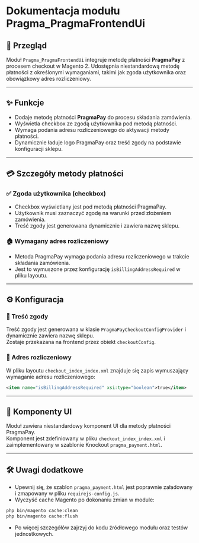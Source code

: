 # Dokumentacja modułu Pragma_PragmaFrontendUi

## 🧾 Przegląd

Moduł `Pragma_PragmaFrontendUi` integruje metodę płatności **PragmaPay** z procesem checkout w Magento 2. Udostępnia niestandardową metodę płatności z określonymi wymaganiami, takimi jak zgoda użytkownika oraz obowiązkowy adres rozliczeniowy.

---

## ✨ Funkcje

- Dodaje metodę płatności **PragmaPay** do procesu składania zamówienia.
- Wyświetla checkbox ze zgodą użytkownika pod metodą płatności.
- Wymaga podania adresu rozliczeniowego do aktywacji metody płatności.
- Dynamicznie ładuje logo PragmaPay oraz treść zgody na podstawie konfiguracji sklepu.

---

## 💳 Szczegóły metody płatności

### ✅ Zgoda użytkownika (checkbox)

- Checkbox wyświetlany jest pod metodą płatności PragmaPay.
- Użytkownik musi zaznaczyć zgodę na warunki przed złożeniem zamówienia.
- Treść zgody jest generowana dynamicznie i zawiera nazwę sklepu.

### 🏠 Wymagany adres rozliczeniowy

- Metoda PragmaPay wymaga podania adresu rozliczeniowego w trakcie składania zamówienia.
- Jest to wymuszone przez konfigurację `isBillingAddressRequired` w pliku layoutu.

---

## ⚙️ Konfiguracja

### 📝 Treść zgody

Treść zgody jest generowana w klasie `PragmaPayCheckoutConfigProvider` i dynamicznie zawiera nazwę sklepu.  
Zostaje przekazana na frontend przez obiekt `checkoutConfig`.

### 🧾 Adres rozliczeniowy

W pliku layoutu `checkout_index_index.xml` znajduje się zapis wymuszający wymaganie adresu rozliczeniowego:

```xml
<item name="isBillingAddressRequired" xsi:type="boolean">true</item>
```

---

## 🧩 Komponenty UI

Moduł zawiera niestandardowy komponent UI dla metody płatności PragmaPay.  
Komponent jest zdefiniowany w pliku `checkout_index_index.xml` i zaimplementowany w szablonie Knockout `pragma_payment.html`.

---

## 🛠 Uwagi dodatkowe

- Upewnij się, że szablon `pragma_payment.html` jest poprawnie załadowany i zmapowany w pliku `requirejs-config.js`.
- Wyczyść cache Magento po dokonaniu zmian w module:

```bash
php bin/magento cache:clean
php bin/magento cache:flush
```

- Po więcej szczegółów zajrzyj do kodu źródłowego modułu oraz testów jednostkowych.
